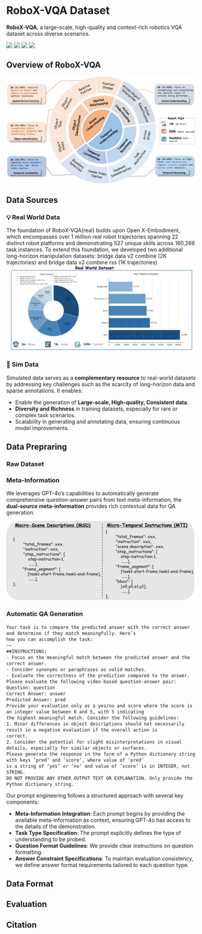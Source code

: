 # RoboX-VQA Dataset

**RoboX-VQA**, a large-scale, high-quality and context-rich robotics VQA dataset across diverse scenarios.

<a href='https://roboannotatex.github.io/'><img src='https://img.shields.io/badge/Project-Page-Green'></a>
<a href='https://arxiv.org/abs/2311.17043'><img src='https://img.shields.io/badge/Paper-Arxiv-red'></a>
<a href='https://huggingface.co/koulx/roboannotatorx'><img src='https://img.shields.io/badge/%F0%9F%A4%97%20Hugging%20Face-Models-blue'></a>
<a href='https://huggingface.co/datasets/koulx/RoboX-VQA'><img src='https://img.shields.io/badge/%F0%9F%A4%97%20Hugging%20Face-Data-green'></a>

## Overview of RoboX-VQA
![qa_distribution](./images/qa_distribution.png)

## Data Sources
### 💡 Real World Data
The foundation of RoboX-VQA(real) builds upon Open X-Embodiment, which encompasses over 1 million real robot trajectories spanning 22 distinct robot
platforms and demonstrating 527 unique skills across 160,266 task instances. To extend this foundation, we developed two additional long-horizon manipulation datasets: bridge data v2 combine (2K trajectories) and bridge data v2 combine rss
(1K trajectories)
![oxe_distribution](./images/oxe_distribution.png)

### 🎁 Sim Data
Simulated data serves as a **complementary resource** to real-world datasets by addressing key challenges such as the scarcity of long-horizon data and sparse annotations. It enables:
- Enable the generation of **Large-scale, High-quality, Consistent data**.
- **Diversity and Richness** in training datasets, especially for rare or complex task scenarios. 
- Scalability in generating and annotating data, ensuring continuous model improvements.


## Data Prepraring
### Raw Dataset

### Meta-Information
We leverages GPT-4o’s capabilities to automatically generate comprehensive question-answer pairs from text meta-information, 
the **dual-source meta-information** provides rich contextual data for QA generation.

![meta_information](./images/meta_information.png)

### Automatic QA Generation
```
Your task is to compare the predicted answer with the correct answer and determine if they match meaningfully. Here’s
how you can accomplish the task:
——
##INSTRUCTIONS:
- Focus on the meaningful match between the predicted answer and the correct answer.
- Consider synonyms or paraphrases as valid matches.
- Evaluate the correctness of the prediction compared to the answer.
Please evaluate the following video-based question-answer pair:
Question: question
Correct Answer: answer
Predicted Answer: pred
Provide your evaluation only as a yes/no and score where the score is an integer value between 0 and 5, with 5 indicating
the highest meaningful match. Consider the following guidelines:
1. Minor differences in object descriptions should not necessarily result in a negative evaluation if the overall action is
correct.
2. Consider the potential for slight misinterpretations in visual details, especially for similar objects or surfaces.
Please generate the response in the form of a Python dictionary string with keys ’pred’ and ’score’, where value of ’pred’
is a string of ’yes’ or ’no’ and value of ’score’ is in INTEGER, not STRING.
DO NOT PROVIDE ANY OTHER OUTPUT TEXT OR EXPLANATION. Only provide the Python dictionary string.
```
Our prompt engineering follows a structured approach with several key components: 
- **Meta-Information Integration**: Each prompt begins by providing the available meta-information as context, ensuring GPT-4o has access to the details of the demonstration.  
- **Task Type Specification**: The prompt explicitly defines the type of understanding to be probed. 
- **Question Format Guidelines**: We provide clear instructions on question formatting. 
- **Answer Constraint Specifications**: To maintain evaluation consistency, we define answer format requirements tailored to 
each question type.

## Data Format 

## Evaluation

## Citation